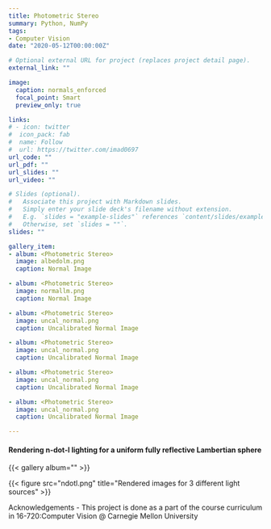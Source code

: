 ```yaml
---
title: Photometric Stereo
summary: Python, NumPy
tags:
- Computer Vision
date: "2020-05-12T00:00:00Z"

# Optional external URL for project (replaces project detail page).
external_link: ""

image:
  caption: normals_enforced
  focal_point: Smart
  preview_only: true

links:
# - icon: twitter
#  icon_pack: fab
#  name: Follow
#  url: https://twitter.com/imad0697
url_code: ""
url_pdf: ""
url_slides: ""
url_video: ""

# Slides (optional).
#   Associate this project with Markdown slides.
#   Simply enter your slide deck's filename without extension.
#   E.g. `slides = "example-slides"` references `content/slides/example-slides.md`.
#   Otherwise, set `slides = ""`.
slides: ""

gallery_item:
- album: <Photometric Stereo>
  image: albedolm.png
  caption: Normal Image

- album: <Photometric Stereo>
  image: normallm.png
  caption: Normal Image

- album: <Photometric Stereo>
  image: uncal_normal.png
  caption: Uncalibrated Normal Image

- album: <Photometric Stereo>
  image: uncal_normal.png
  caption: Uncalibrated Normal Image

- album: <Photometric Stereo>
  image: uncal_normal.png
  caption: Uncalibrated Normal Image

- album: <Photometric Stereo>
  image: uncal_normal.png
  caption: Uncalibrated Normal Image

---
```


#### Rendering n-dot-l lighting for a uniform fully reflective Lambertian sphere


{{< gallery album="<Photometric Stereo>" >}}

{{< figure src="ndotl.png" title="Rendered images for 3 different light sources" >}}



  
    

Acknowledgements - This project is done as a part of the course curriculum in 16-720:Computer Vision @ Carnegie Mellon University

